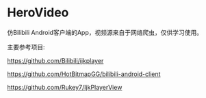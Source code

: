 # HeroVideo
仿Bilibili Android客户端的App，视频源来自于网络爬虫，仅供学习使用。

主要参考项目:

https://github.com/Bilibili/ijkplayer

https://github.com/HotBitmapGG/bilibili-android-client

https://github.com/Rukey7/IjkPlayerView
